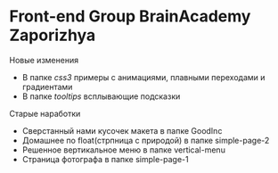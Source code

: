 # Front-end Group BrainAcademy Zaporizhya

Новые изменения
  * В папке *css3* примеры с анимациями, плавными переходами и градиентами
  * В папке *tooltips* всплывающие подсказки

Старые наработки
  * Сверстанный нами кусочек макета в папке GoodInc
  * Домашнее по float(стрпница с природой) в папке simple-page-2
  * Решенное вертикальное меню в папке vertical-menu
  * Страница фотографа в папке simple-page-1